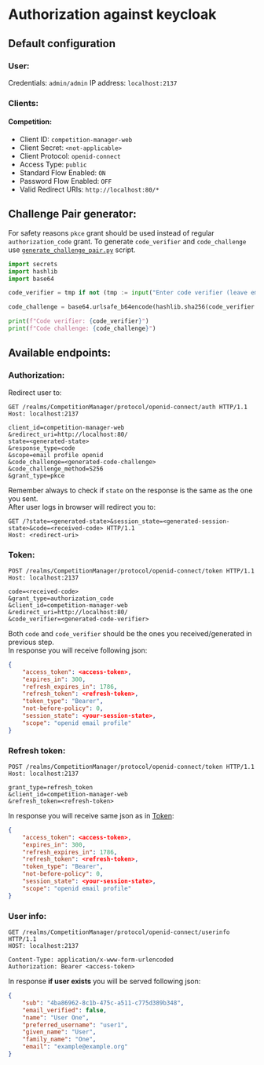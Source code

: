 # Authorization against keycloak

## Default configuration
### User:
Credentials: `admin/admin`
IP address: `localhost:2137`

### Clients:
#### Competition:
- Client ID: `competition-manager-web`
- Client Secret: `<not-applicable>`
- Client Protocol: `openid-connect`
- Access Type: `public`
- Standard Flow Enabled: `ON`
- Password Flow Enabled: `OFF`
- Valid Redirect URIs: `http://localhost:80/*`

## Challenge Pair generator:
For safety reasons `pkce` grant should be used instead of regular `authorization_code` grant.
To generate `code_verifier` and `code_challenge` use [`generate_challenge_pair.py`](./challenge_pair_generator.py) script.
```py
import secrets
import hashlib
import base64

code_verifier = tmp if not (tmp := input("Enter code verifier (leave empty for autogenerated): ")) == "" else secrets.token_urlsafe(64)

code_challenge = base64.urlsafe_b64encode(hashlib.sha256(code_verifier.encode()).digest()).decode().replace("=", "")

print(f"Code verifier: {code_verifier}")
print(f"Code challenge: {code_challenge}")
```

## Available endpoints:
### Authorization:
Redirect user to:
```http request
GET /realms/CompetitionManager/protocol/openid-connect/auth HTTP/1.1
Host: localhost:2137

client_id=competition-manager-web
&redirect_uri=http://localhost:80/
state=<generated-state>
&response_type=code
&scope=email profile openid
&code_challenge=<generated-code-challenge>
&code_challenge_method=S256
&grant_type=pkce
```

Remember always to check if `state` on the response is the same as the one you sent.  
After user logs in browser will redirect you to:

```http request
GET /?state=<generated-state>&session_state=<generated-session-state>&code=<received-code> HTTP/1.1
Host: <redirect-uri>
```

### Token:
```http request
POST /realms/CompetitionManager/protocol/openid-connect/token HTTP/1.1
Host: localhost:2137

code=<received-code>
&grant_type=authorization_code
&client_id=competition-manager-web
&redirect_uri=http://localhost:80/
&code_verifier=<generated-code-verifier>
```

Both `code` and `code_verifier` should be the ones you received/generated in previous step.  
In response you will receive following json:
```json
{
    "access_token": <access-token>,
    "expires_in": 300,
    "refresh_expires_in": 1786,
    "refresh_token": <refresh-token>,
    "token_type": "Bearer", 
    "not-before-policy": 0,
    "session_state": <your-session-state>,
    "scope": "openid email profile"
}
```

### Refresh token:
```http request
POST /realms/CompetitionManager/protocol/openid-connect/token HTTP/1.1
Host: localhost:2137

grant_type=refresh_token
&client_id=competition-manager-web
&refresh_token=<refresh-token>
```

In response you will receive same json as in [Token](#token):
```json
{
    "access_token": <access-token>,
    "expires_in": 300,
    "refresh_expires_in": 1786,
    "refresh_token": <refresh-token>,
    "token_type": "Bearer", 
    "not-before-policy": 0,
    "session_state": <your-session-state>,
    "scope": "openid email profile"
}
```


### User info:
```http request
GET /realms/CompetitionManager/protocol/openid-connect/userinfo HTTP/1.1
HOST: localhost:2137

Content-Type: application/x-www-form-urlencoded
Authorization: Bearer <access-token>
```

In response **if user exists** you will be served following json:
```json
{
    "sub": "4ba86962-8c1b-475c-a511-c775d389b348",
    "email_verified": false,
    "name": "User One",
    "preferred_username": "user1",
    "given_name": "User",
    "family_name": "One",
    "email": "example@example.org"
}
```